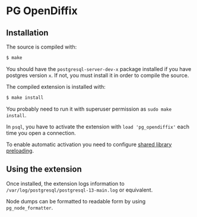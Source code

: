# PG OpenDiffix

## Installation

The source is compiled with:

```sh
$ make
```

You should have the `postgresql-server-dev-x` package installed if you have postgres version `x`.
If not, you must install it in order to compile the source.

The compiled extension is installed with:

```sh
$ make install
```

You probably need to run it with superuser permission as `sudo make install`.

In `psql`, you have to activate the extension with `load 'pg_opendiffix'` each time you open a connection.

To enable automatic activation you need to configure [shared library preloading](https://www.postgresql.org/docs/13/runtime-config-client.html#RUNTIME-CONFIG-CLIENT-PRELOAD).

## Using the extension

Once installed, the extension logs information to `/var/log/postgresql/postgresql-13-main.log` or equivalent.

Node dumps can be formatted to readable form by using `pg_node_formatter`.
